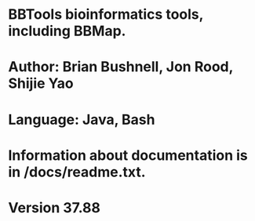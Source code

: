 # BBTools bioinformatics tools, including BBMap.
# Author: Brian Bushnell, Jon Rood, Shijie Yao
# Language: Java, Bash
# Information about documentation is in /docs/readme.txt.

# Version 37.88
